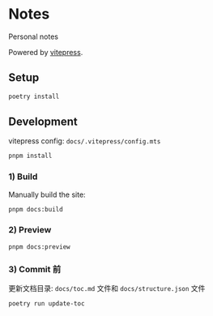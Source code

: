 # Notes

Personal notes

Powered by [vitepress](https://vitepress.vuejs.org/).

## Setup

```bash
poetry install
```

## Development

vitepress config: `docs/.vitepress/config.mts`

```bash
pnpm install
```

### 1) Build

Manually build the site:

```bash
pnpm docs:build
```

### 2) Preview

```bash
pnpm docs:preview
```

### 3) Commit 前

更新文档目录: `docs/toc.md` 文件和 `docs/structure.json` 文件

```bash
poetry run update-toc
```
